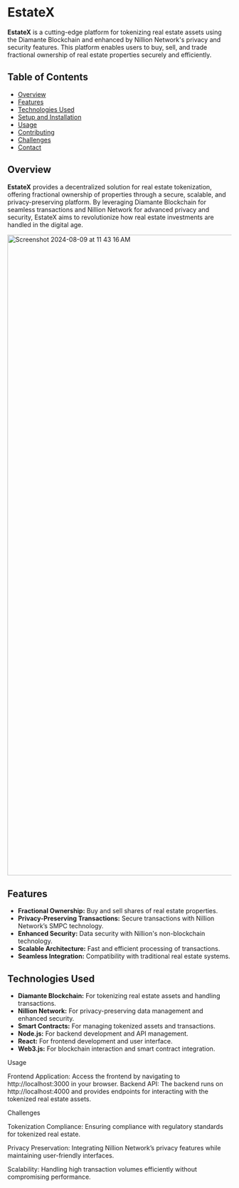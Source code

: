# EstateX

**EstateX** is a cutting-edge platform for tokenizing real estate assets using the Diamante Blockchain and enhanced by Nillion Network's privacy and security features. This platform enables users to buy, sell, and trade fractional ownership of real estate properties securely and efficiently.

## Table of Contents

- [Overview](#overview)
- [Features](#features)
- [Technologies Used](#technologies-used)
- [Setup and Installation](#setup-and-installation)
- [Usage](#usage)
- [Contributing](#contributing)
- [Challenges](#challenges)
- [Contact](#contact)

## Overview

**EstateX** provides a decentralized solution for real estate tokenization, offering fractional ownership of properties through a secure, scalable, and privacy-preserving platform. By leveraging Diamante Blockchain for seamless transactions and Nillion Network for advanced privacy and security, EstateX aims to revolutionize how real estate investments are handled in the digital age.

<img width="1440" alt="Screenshot 2024-08-09 at 11 43 16 AM" src="https://github.com/user-attachments/assets/738448eb-190e-4c9b-abc0-ce7164cf4cf5">



## Features

- **Fractional Ownership:** Buy and sell shares of real estate properties.
- **Privacy-Preserving Transactions:** Secure transactions with Nillion Network’s SMPC technology.
- **Enhanced Security:** Data security with Nillion's non-blockchain technology.
- **Scalable Architecture:** Fast and efficient processing of transactions.
- **Seamless Integration:** Compatibility with traditional real estate systems.

## Technologies Used

- **Diamante Blockchain:** For tokenizing real estate assets and handling transactions.
- **Nillion Network:** For privacy-preserving data management and enhanced security.
- **Smart Contracts:** For managing tokenized assets and transactions.
- **Node.js:** For backend development and API management.
- **React:** For frontend development and user interface.
- **Web3.js:** For blockchain interaction and smart contract integration.





Usage

Frontend Application: Access the frontend by navigating to http://localhost:3000 in your browser.
Backend API: The backend runs on http://localhost:4000 and provides endpoints for interacting with the tokenized real estate assets.



Challenges


Tokenization Compliance: Ensuring compliance with regulatory standards for tokenized real estate.



Privacy Preservation: Integrating Nillion Network’s privacy features while maintaining user-friendly interfaces.



Scalability: Handling high transaction volumes efficiently without compromising performance.


